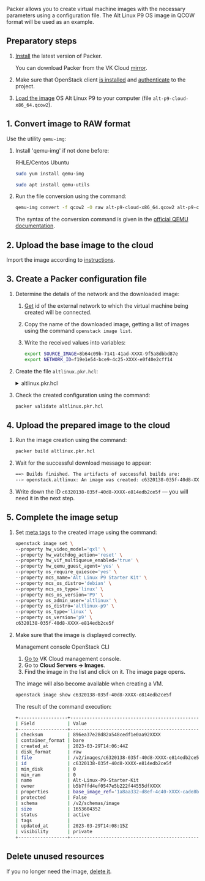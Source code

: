 Packer allows you to create virtual machine images with the necessary parameters using a configuration file. The Alt Linux P9 OS image in QCOW format will be used as an example.

## Preparatory steps

1. [Install](https://developer.hashicorp.com/packer/tutorials/docker-get-started/get-started-install-cli) the latest version of Packer.

   <info>

   You can download Packer from the VK Cloud [mirror](https://hashicorp-releases.mcs.mail.ru/packer/).

   </info>

1. Make sure that OpenStack client [is installed](/en/tools-for-using-services/cli/openstack-cli#1_install_the_openstack_client) and [authenticate](/en/tools-for-using-services/cli/openstack-cli#3_complete_authentication) to the project.
1. [Load the image](http://ftp.altlinux.org/pub/distributions/ALTLinux/p9/images/cloud/x86_64/) OS Alt Linux P9 to your computer (file `alt-p9-cloud-x86_64.qcow2`).

## 1. Convert image to RAW format

Use the utility `qemu-img`:

1. Install 'qemu-img' if not done before:

    <tabs>
    <tablist>
    <tab>RHLE/Centos</tab>
    <tab>Ubuntu</tab>
    </tablist>
    <tabpanel>

    ```bash
    sudo yum install qemu-img
    ```

    </tabpanel>
    <tabpanel>

    ```bash
    sudo apt install qemu-utils
    ```

    </tabpanel>
    </tabs>

1. Run the file conversion using the command:

    ```bash
    qemu-img convert -f qcow2 -O raw alt-p9-cloud-x86_64.qcow2 alt-p9-cloud-x86_64.raw
    ```

    The syntax of the conversion command is given in the [official QEMU documentation](https://www.qemu.org/docs/master/tools/qemu-img.html).

## 2. Upload the base image to the cloud

Import the image according to [instructions](../../service-management/images/images-manage#importing_an_image).

## 3. Create a Packer configuration file

1. Determine the details of the network and the downloaded image:

    1. [Get](/en/networks/vnet/service-management/net#viewing_the_list_of_networks_and_subnets_and_information_about_them) id of the external network to which the virtual machine being created will be connected.
    1. Copy the name of the downloaded image, getting a list of images using the command `openstack image list`.
    1. Write the received values into variables:

        ```bash
        export SOURCE_IMAGE=8b64c09b-7141-41ad-XXXX-9f5a8dbbd87e
        export NETWORK_ID=f19e1e54-bce9-4c25-XXXX-e0f40e2cff14
        ```

1. Create the file `altlinux.pkr.hcl`:

    <details>
        <summary>altlinux.pkr.hcl</summary>

      ```hcl
      variable "network_id" {
        type = string
        default = "${env("NETWORK_ID")}"
        validation {
          condition     = length(var.network_id) > 0
          error_message = <<EOF
      The NETWORK_ID environment variable must be set.
      EOF
        }
      }

      variable "source_image" {
        type = string
        default = "${env("SOURCE_IMAGE")}"
        validation {
          condition     = length(var.source_image) > 0
          error_message = <<EOF
      The SOURCE_IMAGE environment variable must be set.
      EOF
        }
      }

      source "openstack" "altlinux" {
        flavor       = "STD3-2-6"
        image_name   = "Alt-Linux-P9-Starter-Kit"
        source_image = "${var.source_image}"
        config_drive            = "true"
        networks = ["${var.network_id}"]
        security_groups = ["default-sprut", "ssh"]
        ssh_username = "altlinux"
        use_blockstorage_volume = "true"
        volume_availability_zone = "MS1"
      }

      build {
        sources = ["source.openstack.altlinux"]
        provisioner "shell" {
          execute_command = "sudo {{ .Path }}"
          inline = [
            "apt-get update",
            "apt-get install -y irqbalance bash-completion bind-utils qemu-guest-agent cloud-utils-growpart",
            "systemctl enable qemu-guest-agent"
            ]
        }
      }
      ```

      <info>

      When creating a VM, specify the availability zone in which the disk should be created. Detailed information about the syntax of the configuration file in the [official Packer documentation](https://developer.hashicorp.com/packer/docs/templates/hcl_templates).

      </info>

    </details>

1. Check the created configuration using the command:

    ```bash
    packer validate altlinux.pkr.hcl
    ```

## 4. Upload the prepared image to the cloud

1. Run the image creation using the command:

    ```bash
    packer build altlinux.pkr.hcl
    ```

1. Wait for the successful download message to appear:

    ```bash
    ==> Builds finished. The artifacts of successful builds are:
    --> openstack.altlinux: An image was created: c6320138-035f-40d8-XXXX-e814edb2ce5f
    ```

1. Write down the ID `c6320138-035f-40d8-XXXX-e814edb2ce5f` — you will need it in the next step.

## 5. Complete the image setup

1. Set [meta tags](../../service-management/images/image-metadata/) to the created image using the command:

    ```bash
    openstack image set \
    --property hw_video_model='qxl' \
    --property hw_watchdog_action='reset' \
    --property hw_vif_multiqueue_enabled='true' \
    --property hw_qemu_guest_agent='yes' \
    --property os_require_quiesce='yes' \
    --property mcs_name='Alt Linux P9 Starter Kit' \
    --property mcs_os_distro='debian' \
    --property mcs_os_type='linux' \
    --property mcs_os_version='P9' \
    --property os_admin_user='altlinux' \
    --property os_distro='altlinux-p9' \
    --property os_type='linux' \
    --property os_version='p9' \
    c6320138-035f-40d8-XXXX-e814edb2ce5f
    ```

1. Make sure that the image is displayed correctly.

    <tabs>
    <tablist>
    <tab>Management console</tab>
    <tab>OpenStack CLI</tab>
    </tablist>
    <tabpanel>

    1. [Go to](https://msk.cloud.vk.com/app/en) VK Cloud management console.
    1. Go to **Cloud Servers → Images**.
    1. Find the image in the list and click on it. The image page opens.

      The image will also become available when creating a VM.

    </tabpanel>
    <tabpanel>

    ```bash
    openstack image show c6320138-035f-40d8-XXXX-e814edb2ce5f
    ```

    The result of the command execution:

    ```bash
    +------------------+------------------------------------------------------+
    | Field            | Value                                                |
    +------------------+------------------------------------------------------+
    | checksum         | 896ea37e28d82a548cedf1e0aa92XXXX                     |
    | container_format | bare                                                 |
    | created_at       | 2023-03-29T14:06:44Z                                 |
    | disk_format      | raw                                                  |
    | file             | /v2/images/c6320138-035f-40d8-XXXX-e814edb2ce5f/file |
    | id               | c6320138-035f-40d8-XXXX-e814edb2ce5f                 |
    | min_disk         | 0                                                    |
    | min_ram          | 0                                                    |
    | name             | Alt-Linux-P9-Starter-Kit                             |
    | owner            | b5b7ffd4ef0547e5b222f44555dfXXXX                     |
    | properties       | base_image_ref='1a8aa332-d8ef-4c40-XXXX-cade8b59aea3', boot_roles='mcs_owner', direct_url='s3://user:key@h-int.icebox.q/images-b5b7ffd4ef0547e5b222f44555dfXXXX/c6320138-035f-40d8-XXXX-e814edb2ce5f', hw_qemu_guest_agent='True', hw_video_model='qxl', hw_vif_multiqueue_enabled='True', hw_watchdog_action='reset', image_location='snapshot', image_state='available', image_type='image', instance_uuid='f19e1e54-bce9-4c25-XXXX-e0f40e2cff14', is_ephemeral_root='True', locations='[{'url': 's3://user:key@h-int.icebox.q/images-b5b7ffd4ef0547e5b222f44555dfXXXX/c6320138-035f-40d8-XXXX-e814edb2ce5f', 'metadata': {}}]', mcs_name='Alt Linux P9 Starter Kit', mcs_os_distro='debian', mcs_os_type='linux', mcs_os_version='P9', os_admin_user='altlinux', os_distro='altlinux-p9', os_require_quiesce='True', os_type='linux', os_version='p9', owner_project_name='mcsXXXX', owner_specified.openstack.md5='XXXX', owner_specified.openstack.object='images/alt-p9-cloud-x86_64', owner_specified.openstack.sha256='XXXX', owner_user_name='test@vk.team', self='/v2/images/c6320138-035f-40d8-XXXX-e814edb2ce5f', store='s3', user_id='5f48556ef89444dbab8fa82669dXXXX' |
    | protected        | False                                                |
    | schema           | /v2/schemas/image                                    |
    | size             | 1653604352                                           |
    | status           | active                                               |
    | tags             |                                                      |
    | updated_at       | 2023-03-29T14:08:15Z                                 |
    | visibility       | private                                              |
    +------------------+------------------------------------------------------+
    ```

    </tabpanel>
    </tabs>

## Delete unused resources

If you no longer need the image, [delete it](../../service-management/images/images-manage#deleting_an_image).
